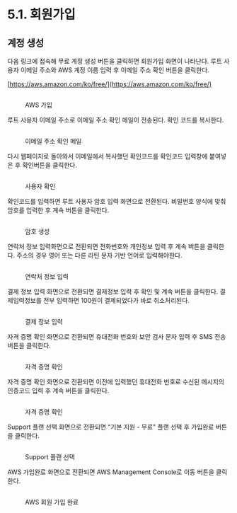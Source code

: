 # 5.1. 회원가입

## 계정 생성

다음 링크에 접속해 무료 계정 생성 버튼을 클릭하면 회원가입 화면이 나타난다. 루트 사용자 이메일 주소와 AWS 계정 이름 입력 후 이메일 주소 확인 버튼을 클릭한다.

[https://aws.amazon.com/ko/free/](https://aws.amazon.com/ko/free/)

<figure><img src="https://lh7-us.googleusercontent.com/tOuikMyv5dXXo6bnpRIuiZVLgIDvqo4MpwYY6kAPkvgf6AFcqj4l3w3fqPUhcTmqjQ7M0dH-FYr_rBV8ovaQBs9dIdrr-Tp6sJqftvyTFtPnjDCVXKDDjZ14eE3Cncg2RRxdNSQbddF2vDzyHRGdrqY" alt=""><figcaption><p>AWS 가입</p></figcaption></figure>

루트 사용자 이메일 주소로 이메일 주소 확인 메일이 전송된다. 확인 코드를 복사한다.

<figure><img src="https://lh7-us.googleusercontent.com/CKtBnr-FHCA40PV-gex8I0ssq2S1wv2CTv5lWWC8EXmzNWhsZXM29_iW71ba9dy53gA8XzTb35HWSRbmeEIXTxJnMPguksgtLoEE51vl-HCMsVhTrVtbUcHO2M5IQusCA1svOV_gbJmrRgO5Jst03Gw" alt=""><figcaption><p>이메일 주소 확인 메일</p></figcaption></figure>

다시 웹페이지로 돌아와서 이메일에서 복사했던 확인코드를 확인코드 입력창에 붙여넣은 후 확인버튼을 클릭한다.


<figure><img src="https://lh7-us.googleusercontent.com/5yIUGO4D6FzltkRMCi49-1Ehdw8N5gHR9K_KhJ88TZhG58-vKo2XDNz49aYIBFp5DlkQVITkW_bh3r3g8My3pVIOS04poAMqPX4fwTg9YfQQ5MrOhH_QTkaHPd3hsvg75ntF8UQ8i3kgDZWGimGAR6g" alt=""><figcaption><p>사용자 확인</p></figcaption></figure>

확인코드를 입력하면 루트 사용자 암호 입력 화면으로 전환된다. 비밀번호 양식에 맞춰 암호를 입력한 후 계속 버튼을 클릭한다.

<figure><img src="https://lh7-us.googleusercontent.com/Yfm68TNyWabRWeSLqbGFnXfoVmAfZDj1D0r-4fyVFDosEjsrGQQWymovkhjpuZOsdU1lfS_2xRxjTcs1HUbCUDY5_hJbYzYY4gvoeh8ooJCdNgzvrEnXHGwLTLrmXNEurBb0dvcEUqAgkJ373iMkLm4" alt=""><figcaption><p>암호 생성</p></figcaption></figure>

연락처 정보 입력화면으로 전환되면 전화번호와 개인정보 입력 후 계속 버튼을 클릭한다. 주소의 경우 영어 또는 다른 라틴 문자 기반 언어로 입력해야한다.

<figure><img src="https://lh7-us.googleusercontent.com/7U8ksnDa4KfEFEc7LUOF1RuhA_58V6TSTe2ueuzfJdVE5Snchn3upF90duJqspU2lTz8eldrSwbnBn1yo3KXiHz4LVxJcwrS2iAcoZX1WVxlFJy_HHvHI33Pq9m4C4TXcIzdDdIxSQp-DzGG2KFaH5A" alt=""><figcaption><p>연락처 정보 입력</p></figcaption></figure>

결제 정보 입력 화면으로 전환되면 결제정보 입력 후 확인 및 계속 버튼을 클릭한다. 결제입력정보를 전부 입력하면 100원이 결제되었다가 바로 취소처리된다.

<figure><img src="https://lh7-us.googleusercontent.com/YzC9ktVNV-gyIVZFkZ0v7AuoqVj9VA1xmVENSZSsL_015qyKFAo3dB-m1y9NqgZ1LoRmTF-3BTO_-kAxmgs3rUCPtnWoZK_vw-HuFQwWcf-MIXQRmeBYJKtntQlqlBZ90Qi9S6x9hH1-snNc532mJUM" alt=""><figcaption><p>결제 정보 입력</p></figcaption></figure>

자격 증명 확인 화면으로 전환되면 휴대전화 번호와 보안 검사 문자 입력 후 SMS 전송 버튼을 클릭한다.

<figure><img src="https://lh7-us.googleusercontent.com/LkFJoCJVBjKQ0VvLJNwEM6J4-i2mVs0Au2t7LBpJbKU9HpgwSgk2MJslqxc93OkxqEhswYdMxcOzWPzhztIV9twPjwxEni-_xPkaS0OjbItjx3HedXhcmRgbx-CJP-VyrCNqTmUa6hqhX3N7VlneQy8" alt=""><figcaption><p>자격 증명 확인</p></figcaption></figure>

자격 증명 확인 화면으로 전환되면 이전에 입력했던 휴대전화 번호로 수신된 메시지의 인증코드 입력 후 계속 버튼을 클릭한다.

<figure><img src="https://lh7-us.googleusercontent.com/qtLv7qPQfyCelSzABi_Rz4byh7gmcHhrO7JoUOZU8P2XMyqCXABek7T44XMk5md_kwe0vr_VXtBq8kuGgdUQPUYrvawWVZW5vqzqPsY_DYEucRMA-Zq7uDs-FIDXhM_SB0TFlElsRTZZX-3EzaYpooU" alt=""><figcaption><p>자격 증명 확인</p></figcaption></figure>

Support 플랜 선택 화면으로 전환되면 “기본 지원 - 무료" 플랜 선택 후 가입완료 버튼을 클릭한다.

<figure><img src="https://lh7-us.googleusercontent.com/zXoKEAw4jJ9MIH9RmP2wCJ5Otb4HXfFkr6a6pery-o9xcMENd7tewKW_6x0siyONtI_qGaVJuMw3Eo3-oVxeGgQm1Ch3cJ5aKKl-J6s0mT7pymCZitorz3nyLV2qFBunp71oo0TEw3LIl4RkvJTc4Mg" alt=""><figcaption><p>Support 플랜 선택</p></figcaption></figure>

AWS 가입완료 화면으로 전환되면 AWS Management Console로 이동 버튼을 클릭한다.

<figure><img src="https://lh7-us.googleusercontent.com/5dQVraPlUEmZq38Jv_7f1Ghph7vpLfCIsSgwpOvHH7ey3MV-Mj1EkcHJaE61JkQi5fSGCmo2uSzDEEdyeD_hOrJ5DZVtVwOfxdrW-TFLIWuipiW9y7z3cR6r4AoPRHoPOJvtZ2J1lp2Apz-6zLQTE68" alt=""><figcaption><p>AWS 회원 가입 완료</p></figcaption></figure>
